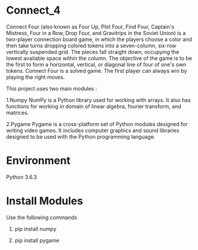 # Connect_4

Connect Four (also known as Four Up, Plot Four, Find Four, Captain's Mistress, Four in a Row, Drop Four, and Gravitrips in the Soviet Union) is a two-player connection board game, 
in which the players choose a color and then take turns dropping colored tokens into a seven-column, six-row vertically suspended grid. The pieces fall straight down, occupying the lowest
available space within the column. The objective of the game is to be the first to form a horizontal, vertical, or diagonal line of four of one's own tokens. Connect Four is a solved game.
The first player can always win by playing the right moves.


This project uses two main modules :

1.Numpy
    NumPy is a Python library used for working with arrays. It also has functions for working in domain of linear algebra, fourier transform, and matrices.
    
2.Pygame
    Pygame is a cross-platform set of Python modules designed for writing video games. It includes computer graphics and sound libraries designed to be used with the Python programming language.
    
# Environment
 
 Python 3.6.3
 
 # Install Modules
 
 Use the following commands
  
  1. pip install numpy
  
  2. pip install pygame
